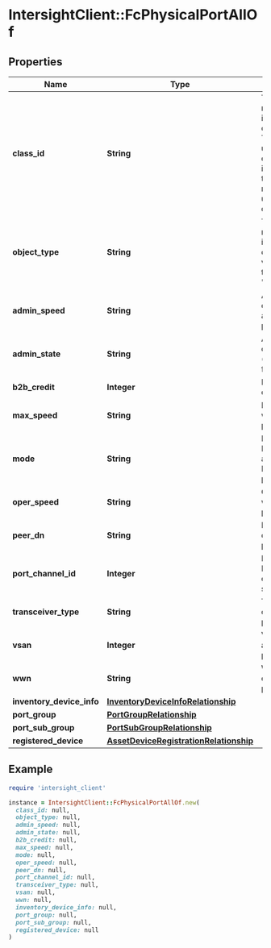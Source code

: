 # IntersightClient::FcPhysicalPortAllOf

## Properties

| Name | Type | Description | Notes |
| ---- | ---- | ----------- | ----- |
| **class_id** | **String** | The fully-qualified name of the instantiated, concrete type. This property is used as a discriminator to identify the type of the payload when marshaling and unmarshaling data. | [default to &#39;fc.PhysicalPort&#39;] |
| **object_type** | **String** | The fully-qualified name of the instantiated, concrete type. The value should be the same as the &#39;ClassId&#39; property. | [default to &#39;fc.PhysicalPort&#39;] |
| **admin_speed** | **String** | Administrator configured Speed applied on the port. | [optional][readonly] |
| **admin_state** | **String** | Administratively configured state (enabled/disabled) for this port. | [optional][readonly] |
| **b2b_credit** | **Integer** | Buffer to Buffer credits of FC port. | [optional][readonly] |
| **max_speed** | **String** | Maximum Speed with which the port operates. | [optional][readonly] |
| **mode** | **String** | Mode information N_proxy, F or E associated to the Fibre Channel port. | [optional][readonly] |
| **oper_speed** | **String** | Operational Speed with which the port operates. | [optional][readonly] |
| **peer_dn** | **String** | PeerDn for fibre channel physical port. | [optional][readonly] |
| **port_channel_id** | **Integer** | Port channel id of FC port channel created on FI switch. | [optional][readonly] |
| **transceiver_type** | **String** | Transceiver type of a Fibre Channel port. | [optional][readonly] |
| **vsan** | **Integer** | Virtual San that is associated to the port. | [optional][readonly] |
| **wwn** | **String** | World Wide Name of a Fibre Channel port. | [optional][readonly] |
| **inventory_device_info** | [**InventoryDeviceInfoRelationship**](InventoryDeviceInfoRelationship.md) |  | [optional] |
| **port_group** | [**PortGroupRelationship**](PortGroupRelationship.md) |  | [optional] |
| **port_sub_group** | [**PortSubGroupRelationship**](PortSubGroupRelationship.md) |  | [optional] |
| **registered_device** | [**AssetDeviceRegistrationRelationship**](AssetDeviceRegistrationRelationship.md) |  | [optional] |

## Example

```ruby
require 'intersight_client'

instance = IntersightClient::FcPhysicalPortAllOf.new(
  class_id: null,
  object_type: null,
  admin_speed: null,
  admin_state: null,
  b2b_credit: null,
  max_speed: null,
  mode: null,
  oper_speed: null,
  peer_dn: null,
  port_channel_id: null,
  transceiver_type: null,
  vsan: null,
  wwn: null,
  inventory_device_info: null,
  port_group: null,
  port_sub_group: null,
  registered_device: null
)
```

